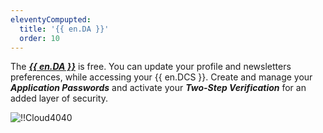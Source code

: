 ```yaml
---
eleventyCompupted:
  title: '{{ en.DA }}'
  order: 10
---
```

The [***{{ en.DA }}***](https://portal.devolutions.com/) is free. You can update your profile and newsletters preferences, while accessing your {{ en.DCS }}. Create and manage your ***Application Passwords*** and activate your ***Two-Step Verification*** for an added layer of security.  

![!!Cloud4040](https://webdevolutions.azureedge.net/docs/en/cloud/Cloud4040.png) 
